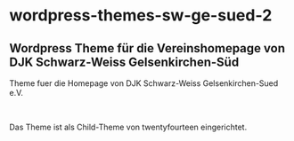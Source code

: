 # wordpress-themes-sw-ge-sued-2
## Wordpress Theme für die Vereinshomepage von DJK Schwarz-Weiss Gelsenkirchen-Süd

Theme fuer die Homepage von DJK Schwarz-Weiss Gelsenkirchen-Sued e.V. 

&nbsp;

Das Theme ist als Child-Theme von twentyfourteen eingerichtet. 

